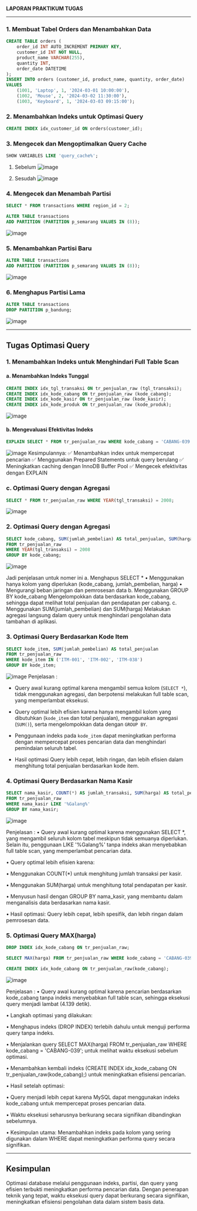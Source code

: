 **LAPORAN PRAKTIKUM TUGAS**


---
 
### **1. Membuat Tabel Orders dan Menambahkan Data**  
```sql
CREATE TABLE orders (
    order_id INT AUTO_INCREMENT PRIMARY KEY,
    customer_id INT NOT NULL,
    product_name VARCHAR(255),
    quantity INT,
    order_date DATETIME
);
INSERT INTO orders (customer_id, product_name, quantity, order_date)
VALUES
    (1001, 'Laptop', 1, '2024-03-01 10:00:00'),
    (1002, 'Mouse', 2, '2024-03-02 11:30:00'),
    (1003, 'Keyboard', 1, '2024-03-03 09:15:00');
```

### **2. Menambahkan Indeks untuk Optimasi Query**  
```sql
CREATE INDEX idx_customer_id ON orders(customer_id);
```

### **3. Mengecek dan Mengoptimalkan Query Cache**  
```sql
SHOW VARIABLES LIKE 'query_cache%';
```
1. Sebelum ![image](https://github.com/user-attachments/assets/17db83af-a06f-420d-81d0-bf1d7c0967a9)

2. Sesudah ![image](https://github.com/user-attachments/assets/8f4ce017-7fed-4f2d-8ff7-b197baf770db)


### **4. Mengecek dan Menambah Partisi**  
```sql
SELECT * FROM transactions WHERE region_id = 2;

ALTER TABLE transactions
ADD PARTITION (PARTITION p_semarang VALUES IN (8));
```
![image](https://github.com/user-attachments/assets/70f00148-f6a3-4792-8141-0aa2e0278be6)

### **5. Menambahkan Partisi Baru**  
```sql
ALTER TABLE transactions
ADD PARTITION (PARTITION p_semarang VALUES IN (8));
```
![image](https://github.com/user-attachments/assets/6fe87fe6-a6f9-45ae-a4c5-11118a62d06b)


### **6. Menghapus Partisi Lama**  
```sql
ALTER TABLE transactions
DROP PARTITION p_bandung;
```
![image](https://github.com/user-attachments/assets/22362fbc-81da-4838-8652-c8d5ee7fc8cb)

---

## **Tugas Optimasi Query**  
### **1. Menambahkan Indeks untuk Menghindari Full Table Scan**  

#### **a. Menambahkan Indeks Tunggal**  

```sql
CREATE INDEX idx_tgl_transaksi ON tr_penjualan_raw (tgl_transaksi);
CREATE INDEX idx_kode_cabang ON tr_penjualan_raw (kode_cabang);
CREATE INDEX idx_kode_kasir ON tr_penjualan_raw (kode_kasir);
CREATE INDEX idx_kode_produk ON tr_penjualan_raw (kode_produk);
```
![image](https://github.com/user-attachments/assets/2b8ab868-b577-4db9-8393-28f0748897d4)

#### **b.	Mengevaluasi Efektivitas Indeks**
```sql
EXPLAIN SELECT * FROM tr_penjualan_raw WHERE kode_cabang = 'CABANG-039' AND tgl_transaksi = '2008-01-01';
```
![image](https://github.com/user-attachments/assets/8bd5c443-9545-4006-9729-6fe8a9502b02)
Kesimpulannya:
✅ Menambahkan index untuk mempercepat pencarian
✅ Menggunakan Prepared Statements untuk query berulang
✅ Meningkatkan caching dengan InnoDB Buffer Pool
✅ Mengecek efektivitas dengan EXPLAIN

### **c. Optimasi Query dengan Agregasi**
```sql
SELECT * FROM tr_penjualan_raw WHERE YEAR(tgl_transaksi) = 2008;
```
![image](https://github.com/user-attachments/assets/a351faad-6a6c-4e64-af39-dde15b852746)


### **2. Optimasi Query dengan Agregasi**  
```sql
SELECT kode_cabang, SUM(jumlah_pembelian) AS total_penjualan, SUM(harga) AS total_pendapatan
FROM tr_penjualan_raw 
WHERE YEAR(tgl_transaksi) = 2008
GROUP BY kode_cabang;
```
![image](https://github.com/user-attachments/assets/3645c0c0-233d-4264-912f-d928184ff806)

Jadi penjelasan untuk nomer ini 
a.	Menghapus SELECT *
•	Menggunakan hanya kolom yang diperlukan (kode_cabang, jumlah_pembelian, harga)
•	Mengurangi beban jaringan dan pemrosesan data
b.	Menggunakan GROUP BY kode_cabang
Mengelompokkan data berdasarkan kode_cabang, sehingga dapat melihat total penjualan dan pendapatan per cabang.
c.	Menggunakan SUM(jumlah_pembelian) dan SUM(harga)
Melakukan agregasi langsung dalam query untuk menghindari pengolahan data tambahan di aplikasi.


### **3. Optimasi Query Berdasarkan Kode Item**  
```sql
SELECT kode_item, SUM(jumlah_pembelian) AS total_penjualan
FROM tr_penjualan_raw 
WHERE kode_item IN ('ITM-001', 'ITM-002', 'ITM-038')
GROUP BY kode_item;
```
![image](https://github.com/user-attachments/assets/34222fd1-507f-4a01-95ae-0d4217486743)
Penjelasan :
-	Query awal kurang optimal karena mengambil semua kolom (`SELECT *`), tidak menggunakan agregasi, dan berpotensi melakukan full table scan, yang memperlambat eksekusi.  

-	Query optimal lebih efisien karena hanya mengambil kolom yang dibutuhkan (`kode_item` dan total penjualan), menggunakan agregasi (`SUM()`), serta mengelompokkan data dengan `GROUP BY`.  

-	Penggunaan indeks pada `kode_item` dapat meningkatkan performa dengan mempercepat proses pencarian data dan menghindari pemindaian seluruh tabel.  

- Hasil optimasi Query lebih cepat, lebih ringan, dan lebih efisien dalam menghitung total penjualan berdasarkan kode item.


### **4. Optimasi Query Berdasarkan Nama Kasir**  
```sql
SELECT nama_kasir, COUNT(*) AS jumlah_transaksi, SUM(harga) AS total_pendapatan
FROM tr_penjualan_raw 
WHERE nama_kasir LIKE '%Galang%'
GROUP BY nama_kasir;
```
![image](https://github.com/user-attachments/assets/f6a6b90b-6355-4f36-ae56-5a0d2c3073d7)

Penjelasan :
•	Query awal kurang optimal karena menggunakan SELECT *, yang mengambil seluruh kolom tabel meskipun tidak semuanya diperlukan. Selain itu, penggunaan LIKE '%Galang%' tanpa indeks akan menyebabkan full table scan, yang memperlambat pencarian data.

•	Query optimal lebih efisien karena:

•	Menggunakan COUNT(*) untuk menghitung jumlah transaksi per kasir.

•	Menggunakan SUM(harga) untuk menghitung total pendapatan per kasir.

•	Menyusun hasil dengan GROUP BY nama_kasir, yang membantu dalam menganalisis data berdasarkan nama kasir.

•	Hasil optimasi: Query lebih cepat, lebih spesifik, dan lebih ringan dalam pemrosesan data.

### **5. Optimasi Query MAX(harga)**  
```sql
DROP INDEX idx_kode_cabang ON tr_penjualan_raw;

SELECT MAX(harga) FROM tr_penjualan_raw WHERE kode_cabang = 'CABANG-039';

CREATE INDEX idx_kode_cabang ON tr_penjualan_raw(kode_cabang);
```
![image](https://github.com/user-attachments/assets/f2ebfc74-fe97-41a1-b84f-bdc3cc9893cb)

Penjelasan :
•	Query awal kurang optimal karena pencarian berdasarkan kode_cabang tanpa indeks menyebabkan full table scan, sehingga eksekusi query menjadi lambat (4.139 detik).

•	Langkah optimasi yang dilakukan:

•	Menghapus indeks (DROP INDEX) terlebih dahulu untuk menguji performa query tanpa indeks.

•	Menjalankan query SELECT MAX(harga) FROM tr_penjualan_raw WHERE kode_cabang = 'CABANG-039'; untuk melihat waktu eksekusi sebelum optimasi.

•	Menambahkan kembali indeks (CREATE INDEX idx_kode_cabang ON tr_penjualan_raw(kode_cabang);) untuk meningkatkan efisiensi pencarian.

•	Hasil setelah optimasi:

•	Query menjadi lebih cepat karena MySQL dapat menggunakan indeks kode_cabang untuk mempercepat proses pencarian data.

•	Waktu eksekusi seharusnya berkurang secara signifikan dibandingkan sebelumnya.

•	Kesimpulan utama: Menambahkan indeks pada kolom yang sering digunakan dalam WHERE dapat meningkatkan performa query secara signifikan. 


---

## **Kesimpulan**  
Optimasi database melalui penggunaan indeks, partisi, dan query yang efisien terbukti meningkatkan performa pencarian data. Dengan penerapan teknik yang tepat, waktu eksekusi query dapat berkurang secara signifikan, meningkatkan efisiensi pengolahan data dalam sistem basis data.

